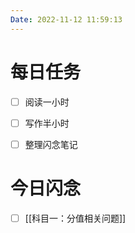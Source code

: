 ```yaml
---
Date: 2022-11-12 11:59:13
---
```


# 每日任务
- [ ] 阅读一小时
- [ ] 写作半小时
- [ ] 整理闪念笔记


# 今日闪念
- [ ] [[科目一：分值相关问题]]



